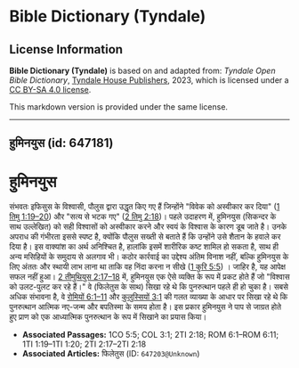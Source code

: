 # Bible Dictionary (Tyndale)

## License Information

**Bible Dictionary (Tyndale)** is based on and adapted from: _Tyndale Open Bible Dictionary_, [Tyndale House Publishers](https://tyndaleopenresources.com/), 2023, which is licensed under a [CC BY-SA 4.0 license](https://creativecommons.org/licenses/by-sa/4.0/legalcode.en).

This markdown version is provided under the same license.



--------------------------------

## हुमिनयुस (id: 647181)

हुमिनयुस
========

संभवतः इफिसुस के विश्वासी, पौलुस द्वारा उद्धृत किए गए हैं जिन्होंने "विवेक को अस्वीकार कर दिया" ([1 तिमु 1:19–20](https://ref.ly/1Tim1:19-1Tim1:20)) और "सत्य से भटक गए" ([2 तिमु 2:18](https://ref.ly/2Tim2:18))। पहले उदाहरण में, हुमिनयुस (सिकन्दर के साथ उल्लेखित) को सही विश्वासों को अस्वीकार करने और स्वयं के विश्वास के कारण डूब जाते है। उनके अपराध की गंभीरता इससे स्पष्ट है, क्योंकि पौलुस सख्ती से बताते हैं कि उन्होंने उसे शैतान के हवाले कर दिया है। इस वाक्यांश का अर्थ अनिश्चित है, हालांकि इसमें शारीरिक कष्ट शामिल हो सकता है, साथ ही अन्य मसिहियों के समुदाय से अलगाव भी। कठोर कार्रवाई का उद्देश्य अंतिम विनाश नहीं, बल्कि हुमिनयुस के लिए अंततः और स्थायी लाभ लाना था ताकि वह निंदा करना न सीखे ([1 कुरि 5:5](https://ref.ly/1Cor5:5)) । जाहिर है, यह आपेक्ष सफल नहीं हुआ। [2 तीमुथियुस 2:17–18](https://ref.ly/2Tim2:17-2Tim2:18) में, हुमिनयुस एक ऐसे व्यक्ति के रूप में प्रकट होते हैं जो "विश्वास को उलट\-पुलट कर रहे हैं।" वे (फिलेतुस के साथ) सिखा रहे थे कि पुनरुत्थान पहले ही हो चुका है। सबसे अधिक संभावना है, वे [रोमियों 6:1–11](https://ref.ly/Rom6:1-Rom6:11) और [कुलुस्सियों 3:1](https://ref.ly/Col3:1) की गलत व्याख्या के आधार पर सिखा रहे थे कि पुनरुत्थान आत्मिक नए\-जन्म और बपतिस्मा के समय होता है। इस प्रकार हुमिनयुस ने पाप से जाग्रत होते हुए प्राण को एक आध्यात्मिक पुनरुत्थान के रूप में सिखाने का प्रयास किया।

* **Associated Passages:** 1CO 5:5; COL 3:1; 2TI 2:18; ROM 6:1–ROM 6:11; 1TI 1:19–1TI 1:20; 2TI 2:17–2TI 2:18
* **Associated Articles:** फिलेतुस (ID: `647203@Unknown`)

